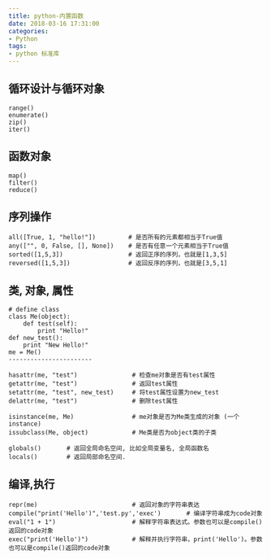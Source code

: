 ```yaml
---
title: python-内置函数
date: 2018-03-16 17:31:00
categories:
- Python
tags:
- python 标准库
---
```

## 循环设计与循环对象
    range()
    enumerate()
    zip()
    iter()

## 函数对象
    map()
    filter()
    reduce()

## 序列操作
    all([True, 1, "hello!"])         # 是否所有的元素都相当于True值
    any(["", 0, False, [], None])    # 是否有任意一个元素相当于True值
    sorted([1,5,3])                  # 返回正序的序列，也就是[1,3,5]
    reversed([1,5,3])                # 返回反序的序列，也就是[3,5,1]   

## 类, 对象, 属性
    # define class
    class Me(object):
        def test(self):
            print "Hello!"
    def new_test():
        print "New Hello!"
    me = Me()   
    -----------------------

    hasattr(me, "test")               # 检查me对象是否有test属性
    getattr(me, "test")               # 返回test属性
    setattr(me, "test", new_test)     # 将test属性设置为new_test
    delattr(me, "test")               # 删除test属性

    isinstance(me, Me)                # me对象是否为Me类生成的对象 (一个instance)
    issubclass(Me, object)            # Me类是否为object类的子类

    globals()       # 返回全局命名空间, 比如全局变量名, 全局函数名
    locals()        # 返回局部命名空间.
    
## 编译,执行
    repr(me)                          # 返回对象的字符串表达
    compile("print('Hello')",'test.py','exec')       # 编译字符串成为code对象
    eval("1 + 1")                     # 解释字符串表达式。参数也可以是compile()返回的code对象
    exec("print('Hello')")            # 解释并执行字符串，print('Hello')。参数也可以是compile()返回的code对象